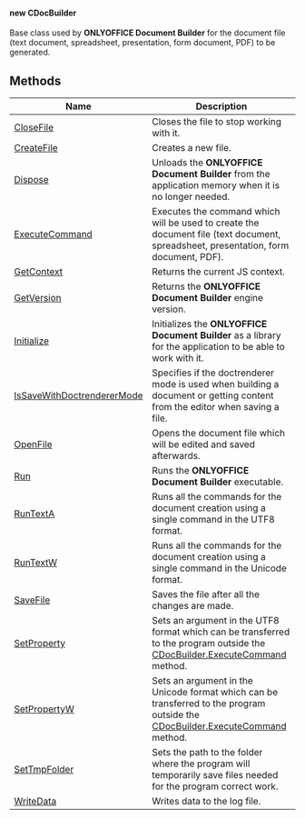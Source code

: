 #### new CDocBuilder

Base class used by **ONLYOFFICE Document Builder** for the document file (text document, spreadsheet, presentation, form document, PDF) to be generated.

## Methods

| Name                                                              | Description                                                                                                                                              |
| ----------------------------------------------------------------- | -------------------------------------------------------------------------------------------------------------------------------------------------------- |
| [CloseFile](CloseFile/index.md)                                   | Closes the file to stop working with it.                                                                                                                 |
| [CreateFile](CreateFile/index.md)                                 | Creates a new file.                                                                                                                                      |
| [Dispose](Dispose/index.md)                                       | Unloads the **ONLYOFFICE Document Builder** from the application memory when it is no longer needed.                                                     |
| [ExecuteCommand](ExecuteCommand/index.md)                         | Executes the command which will be used to create the document file (text document, spreadsheet, presentation, form document, PDF).                      |
| [GetContext](GetContext/index.md)                                 | Returns the current JS context.                                                                                                                          |
| [GetVersion](GetVersion/index.md)                                 | Returns the **ONLYOFFICE Document Builder** engine version.                                                                                              |
| [Initialize](Initialize/index.md)                                 | Initializes the **ONLYOFFICE Document Builder** as a library for the application to be able to work with it.                                             |
| [IsSaveWithDoctrendererMode](IsSaveWithDoctrendererMode/index.md) | Specifies if the doctrenderer mode is used when building a document or getting content from the editor when saving a file.                               |
| [OpenFile](OpenFile/index.md)                                     | Opens the document file which will be edited and saved afterwards.                                                                                       |
| [Run](Run/index.md)                                               | Runs the **ONLYOFFICE Document Builder** executable.                                                                                                     |
| [RunTextA](RunTextA/index.md)                                     | Runs all the commands for the document creation using a single command in the UTF8 format.                                                               |
| [RunTextW](RunTextW/index.md)                                     | Runs all the commands for the document creation using a single command in the Unicode format.                                                            |
| [SaveFile](SaveFile/index.md)                                     | Saves the file after all the changes are made.                                                                                                           |
| [SetProperty](SetProperty/index.md)                               | Sets an argument in the UTF8 format which can be transferred to the program outside the [CDocBuilder.ExecuteCommand](ExecuteCommand/index.md) method.    |
| [SetPropertyW](SetPropertyW/index.md)                             | Sets an argument in the Unicode format which can be transferred to the program outside the [CDocBuilder.ExecuteCommand](ExecuteCommand/index.md) method. |
| [SetTmpFolder](SetTmpFolder/index.md)                             | Sets the path to the folder where the program will temporarily save files needed for the program correct work.                                           |
| [WriteData](WriteData/index.md)                                   | Writes data to the log file.                                                                                                                             |
